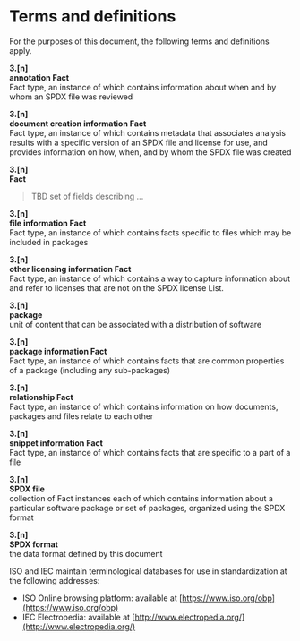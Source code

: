 # Terms and definitions

For the purposes of this document, the following terms and definitions apply.

**3.[n]**  
**annotation Fact**  
Fact type, an instance of which contains information about when and by whom an SPDX file was reviewed

**3.[n]**  
**document creation information Fact**  
Fact type, an instance of which contains metadata that associates analysis results with a specific version of an SPDX file and license for use, and provides information on how, when, and by whom the SPDX file was created

**3.[n]**  
**Fact**  
> TBD set of fields describing ...

**3.[n]**  
**file information Fact**  
Fact type, an instance of which contains facts specific to files which may be included in packages

**3.[n]**  
**other licensing information Fact**  
Fact type, an instance of which contains a way to capture information about and refer to licenses that are not on the SPDX license List.

**3.[n]**  
**package**  
unit of content that can be associated with a distribution of software

**3.[n]**  
**package information Fact**  
Fact type, an instance of which contains facts that are common properties of a package (including any sub-packages)

**3.[n]**  
**relationship Fact**  
Fact type, an instance of which contains information on how documents, packages and files relate to each other

**3.[n]**  
**snippet information Fact**  
Fact type, an instance of which contains facts that are specific to a part of a file

**3.[n]**  
**SPDX file**  
collection of Fact instances each of which contains information about a particular software package or set of packages, organized using the SPDX format

**3.[n]**  
**SPDX format**  
the data format defined by this document

ISO and IEC maintain terminological databases for use in standardization at the following addresses:

* ISO Online browsing platform: available at [https://www.iso.org/obp](https://www.iso.org/obp)
* IEC Electropedia: available at [http://www.electropedia.org/](http://www.electropedia.org/)
